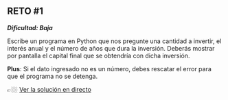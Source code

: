 ## RETO #1

___Dificultad: Baja___

Escribe un programa en Python que nos pregunte una cantidad a invertir, el interés anual y el número de años que dura la inversión. Deberás mostrar por pantalla el capital final que se obtendría con dicha inversión.

__Plus__: Si el dato ingresado no es un número, debes rescatar el error para que el programa no se detenga.

👉🏼 [Ver la solución en directo](https://www.twitch.tv/videos/1655332982)

